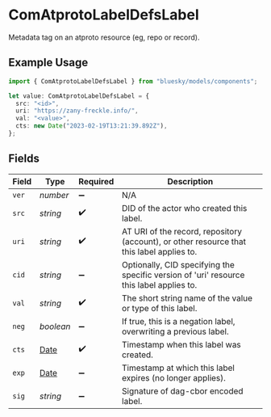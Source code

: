 # ComAtprotoLabelDefsLabel

Metadata tag on an atproto resource (eg, repo or record).

## Example Usage

```typescript
import { ComAtprotoLabelDefsLabel } from "bluesky/models/components";

let value: ComAtprotoLabelDefsLabel = {
  src: "<id>",
  uri: "https://zany-freckle.info/",
  val: "<value>",
  cts: new Date("2023-02-19T13:21:39.892Z"),
};
```

## Fields

| Field                                                                                         | Type                                                                                          | Required                                                                                      | Description                                                                                   |
| --------------------------------------------------------------------------------------------- | --------------------------------------------------------------------------------------------- | --------------------------------------------------------------------------------------------- | --------------------------------------------------------------------------------------------- |
| `ver`                                                                                         | *number*                                                                                      | :heavy_minus_sign:                                                                            | N/A                                                                                           |
| `src`                                                                                         | *string*                                                                                      | :heavy_check_mark:                                                                            | DID of the actor who created this label.                                                      |
| `uri`                                                                                         | *string*                                                                                      | :heavy_check_mark:                                                                            | AT URI of the record, repository (account), or other resource that this label applies to.     |
| `cid`                                                                                         | *string*                                                                                      | :heavy_minus_sign:                                                                            | Optionally, CID specifying the specific version of 'uri' resource this label applies to.      |
| `val`                                                                                         | *string*                                                                                      | :heavy_check_mark:                                                                            | The short string name of the value or type of this label.                                     |
| `neg`                                                                                         | *boolean*                                                                                     | :heavy_minus_sign:                                                                            | If true, this is a negation label, overwriting a previous label.                              |
| `cts`                                                                                         | [Date](https://developer.mozilla.org/en-US/docs/Web/JavaScript/Reference/Global_Objects/Date) | :heavy_check_mark:                                                                            | Timestamp when this label was created.                                                        |
| `exp`                                                                                         | [Date](https://developer.mozilla.org/en-US/docs/Web/JavaScript/Reference/Global_Objects/Date) | :heavy_minus_sign:                                                                            | Timestamp at which this label expires (no longer applies).                                    |
| `sig`                                                                                         | *string*                                                                                      | :heavy_minus_sign:                                                                            | Signature of dag-cbor encoded label.                                                          |